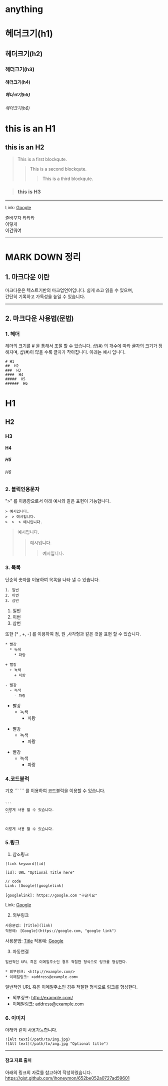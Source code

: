 # anything

# 헤더크기(h1)
## 헤더크기(h2)
### 헤더크기(h3)
#### 헤더크기(h4)
##### 헤더크기(h5)
###### 헤더크기(h6)

this is an H1
==============

this is an H2
-------------
> This is a first     blockqute.
>	> This is a second blockqute.
>	> > This is a third blockqute.

> ### this is H3

***
Link: [Google][googlelink]

[googlelink]: https://google.com "Go google"

줄바꾸자     라라라   
이렇게   
이건뭐여
***
# MARK DOWN 정리
## 1. 마크다운 이란   
마크다운은 텍스트기반의 마크업언어입니다. 쉽게 쓰고 읽을 수 있으며,          
간단히 기록하고
가독성을 높일 수 있습니다.
***
## 2. 마크다운 사용법(문법)
### 1. 헤더

헤더의 크기를 # 을 통해서 조절 할 수 있습니다. 
샵(#) 의 개수에 따라 글자의 크기가 정해지며, 샵(#)이 많을 수록 글자가 작아집니다.
아래는 예시 입니다.

```
# H1
##  H2
###  H3
####  H4
#####  H5
######  H6

```

# H1
##  H2
###  H3
####  H4
#####  H5
######  H6

### 2. 블럭인용문자

">" 를 이용함으로서 아래 예시와 같은 표현이 가능합니다.

```
> 예시입니다.
>  > 예시입니다.
>  >  > 예시입니다.
```

> 예시입니다.
>  > 예시입니다.
>  >  > 예시입니다.

### 3. 목록

단순히 숫자를 이용하여 목록을 나타 낼 수 있습니다.

```
1. 일번
2. 이번
3. 삼번
```
1. 일번
2. 이번
3. 삼번

또한 [* , +, -] 를 이용하여 점, 원 ,사각형과 같은 것을 표현 할 수 있습니다.
```
* 빨강
  * 녹색
    * 파랑

+ 빨강
  + 녹색
    + 파랑

- 빨강
  - 녹색
    - 파랑

```
* 빨강
  * 녹색
    * 파랑

+ 빨강
  + 녹색
    + 파랑

- 빨강
  - 녹색
    - 파랑


### 4.코드블럭
기호 \``` ``` 를 이용하여 코드블럭을 이용할 수 있습니다.

<pre>
<code>
```
이렇게 사용 할 수 있습니다.
```
</code>
</pre>

```
이렇게 사용 할 수 있습니다.
```

### 5.링크

1. 참조링크
```
[link keyword][id]

[id]: URL "Optional Title here"

// code
Link: [Google][googlelink]

[googlelink]: https://google.com "구글가요"
```
Link: [Google][googlelink]

[googlelink]: https://google.com "구글가요"       


2. 외부링크
```
사용문법: [Title](link)
적용예: [Google](https://google.com, "google link")
```
사용문법: [Title](link)
적용예: [Google](https://google.com, "google link")

3. 자동연결
```
일반적인 URL 혹은 이메일주소인 경우 적절한 형식으로 링크를 형성한다.

* 외부링크: <http://example.com/>
* 이메일링크: <address@example.com>
```
일반적인 URL 혹은 이메일주소인 경우 적절한 형식으로 링크를 형성한다.

* 외부링크: <http://example.com/>
* 이메일링크: <address@example.com>


### 6. 이미지
아래와 같이 사용가능합니다.

```
![Alt text](/path/to/img.jpg)
![Alt text](/path/to/img.jpg "Optional title")
```

***
#### 참고 자료 출처
아래의 링크의 자료를 참고하여 작성하였습니다.
<https://gist.github.com/ihoneymon/652be052a0727ad59601>


